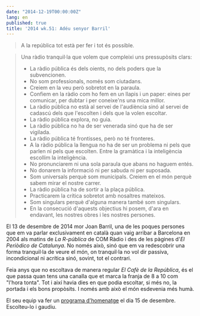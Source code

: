```yaml
---
date: "2014-12-19T00:00:00Z"
lang: en
published: true
title: '2014 wk.51: Adéu senyor Barril'
---
```


> A la república tot està per fer i tot és possible.

> Una ràdio tranquil·la que volem que compleixi uns pressupòsits clars:
>
> - La ràdio pública és dels oients, no dels poders que la subvencionen.
> - No som professionals, només som ciutadans.
> - Creiem en la veu però sobretot en la paraula.
> - Confiem en la ràdio com ho fem en un llapis i un paper: eines per
>   comunicar, per dubtar i per coneixe'ns una mica millor.
> - La ràdio pública no està al servei de l'audiència sinó al servei
>   de cadascú dels que l'escolten i dels que la volen escoltar.
> - La ràdio pública explora, no guia.
> - La ràdio pública no ha de ser venerada sinó que ha de ser
>   vigilada.
> - La ràdio pública té frontisses, però no té fronteres.
> - A la ràdio pública la llengua no ha de ser un problema ni pels que
>   parlen ni pels que escolten. Entre la gramàtica i la inteligència
>   escollim la inteligència.
> - No pronunciarem ni una sola paraula que abans no haguem entés.
> - No donarem la informació ni per sabuda ni per suposada.
> - Som universals perquè som municipals. Creiem en el món perquè
>   sabem mirar el nostre carrer.
> - La ràdio pública ha de sortir a la plaça pública.
> - Practicarem la crítica sobretot amb nosaltres mateixos.
> - Som singulars perquè d'alguna manera també som singulars.
> - En la consecució d'aquests objectius hi posem, d'ara en endavant,
>   les nostres obres i les nostres persones.

El 13 de desembre de 2014 mor Joan Barril, una de les poques persones
que em va parlar exclusivament en català quan vaig arribar a Barcelona
en 2004 als matins de *La R-pública* de COM Ràdio i des de les pàgines
d'*El Periòdico de Catalunya*. No només això, sinó que em va
redescobrir una forma tranquil·la de veure el món, on tranquil·la no
vol dir passiva, incondicional ni acrítica sinó, sovint, tot el
contrari.

Feia anys que no escoltava de manera regular *El Cafè de la
República*, és el que passa quan tens una canalla que et marca la
franja de 8 a 10 com "l'hora tonta". Tot i així havia dies en que
podia escoltar, si més no, la portada i els bons propòsits. I només
amb això el món esdevenia més humà.

El seu equip va fer un [programa d'homenatge][] el dia 15 de
desembre. Escolteu-lo i gaudiu.

[programa d'homenatge]: http://www.ccma.cat/catradio/alacarta/El-Cafe-de-la-Republica/El-Cafe-de-la-Republica-homenatge-a-Joan-Barril-Primera-hora/audio/861732/ "Homenatge a Joan Barril"
